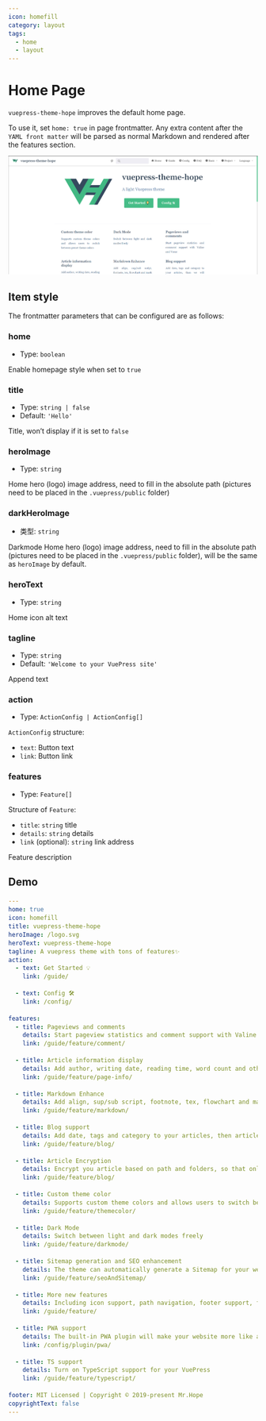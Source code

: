 ```yaml
---
icon: homefill
category: layout
tags:
  - home
  - layout
---
```


# Home Page

`vuepress-theme-hope` improves the default home page.

To use it, set `home: true` in page frontmatter. Any extra content after the `YAML front matter` will be parsed as normal Markdown and rendered after the features section.

![Screenshot](./assets/home.png)

## Item style

The frontmatter parameters that can be configured are as follows:

### home

- Type: `boolean`

Enable homepage style when set to `true`

### title

- Type: `string | false`
- Default: `'Hello'`

Title, won’t display if it is set to `false`

### heroImage

- Type: `string`

Home hero (logo) image address, need to fill in the absolute path (pictures need to be placed in the `.vuepress/public` folder)

### darkHeroImage

- 类型: `string`

Darkmode Home hero (logo) image address, need to fill in the absolute path (pictures need to be placed in the `.vuepress/public` folder), will be the same as `heroImage` by default.

### heroText

- Type: `string`

Home icon alt text

### tagline

- Type: `string`
- Default: `'Welcome to your VuePress site'`

Append text

### action

- Type: `ActionConfig | ActionConfig[]`

`ActionConfig` structure:

- `text`: Button text
- `link`: Button link

### features

- Type: `Feature[]`

Structure of `Feature`:

- `title`: `string` title
- `details`: `string` details
- `link` (optional): `string` link address

Feature description

## Demo

```yaml
---
home: true
icon: homefill
title: vuepress-theme-hope
heroImage: /logo.svg
heroText: vuepress-theme-hope
tagline: A vuepress theme with tons of features✨
action:
  - text: Get Started 💡
    link: /guide/

  - text: Config 🛠
    link: /config/

features:
  - title: Pageviews and comments
    details: Start pageview statistics and comment support with Valine and Vssue
    link: /guide/feature/comment/

  - title: Article information display
    details: Add author, writing date, reading time, word count and other information to your article
    link: /guide/feature/page-info/

  - title: Markdown Enhance
    details: Add align, sup/sub script, footnote, tex, flowchart and mark support in markdown
    link: /guide/feature/markdown/

  - title: Blog support
    details: Add date, tags and category to your articles, then article, tag, category and timeline list will be auto generated
    link: /guide/feature/blog/

  - title: Article Encryption
    details: Encrypt you article based on path and folders, so that only the one you want could see them
    link: /guide/feature/blog/

  - title: Custom theme color
    details: Supports custom theme colors and allows users to switch between preset theme colors
    link: /guide/feature/themecolor/

  - title: Dark Mode
    details: Switch between light and dark modes freely
    link: /guide/feature/darkmode/

  - title: Sitemap generation and SEO enhancement
    details: The theme can automatically generate a Sitemap for your website, and optimize the resulting web page for search engines.
    link: /guide/feature/seoAndSitemap/

  - title: More new features
    details: Including icon support, path navigation, footer support, fullscreen button, blog homepage, etc.
    link: /guide/feature/

  - title: PWA support
    details: The built-in PWA plugin will make your website more like an APP.
    link: /config/plugin/pwa/

  - title: TS support
    details: Turn on TypeScript support for your VuePress
    link: /guide/feature/typescript/

footer: MIT Licensed | Copyright © 2019-present Mr.Hope
copyrightText: false
---

```
